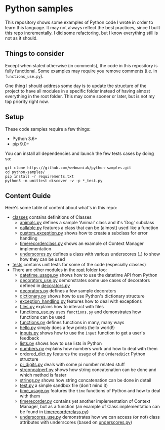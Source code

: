 # Python samples

This repository shows some examples of Python code I wrote in order to learn this language. It may not always reflect the best practices, since I built this repo incrementally. I did some refactoring, but I know everything still is not as it should.

## Things to consider

Except when stated otherwise (in comments), the code in this repository is fully functional. Some examples may require you remove comments (i.e. in `functions_use.py`).

One thing I should address some day is to update the structure of the project to have all modules in a specific folder instead of having almost everything in the root folder. This may come sooner or later, but is not my top priority right now.

## Setup

These code samples require a few things:

- Python 3.6+
- pip 9.0+

You can install all dependencies and launch the few tests cases by doing so:

```shell
git clone https://github.com/webmaniak/python-samples.git
cd python-samples/
pip install -r requirements.txt
python3 -m unittest discover -v -p *_test.py
```

## Content Guide

Here's some table of content about what's in this repo:

- [classes](classes/) contains definitions of Classes
  - [animals.py](classes/animal.py) defines a sample 'Animal' class and it's 'Dog' subclass
  - [callable.py](classes/callable.py) features a class that can be (almost) used like a function
  - [custom_exception.py](classes/custom_exception.py) shows how to create a subclass for error handling
  - [timerecorderclass.py](classes/timerecorderclass.py) shows an example of Context Manager implementation
  - [underscores.py](classes/underscores.py) defines a class with various underscores (_) to show how they can be used
- [tests](tests/) contains unit tests for some of the code (especially classes)
- There are other modules in the [root](#) folder too:
  - [datetime_usage.py](datetime_usage.py) shows how to use the datetime API from Python
  - [decorators_use.py](decorators_use.py) demonstrates some use cases of decorators defined in [decorators.py](decorators.py)
  - [decorators.py](decorators.py) defines a few sample decorators
  - [dictionary.py](dictionary.py) shows how to use Python's dictionary structure
  - [exception_handling.py](exception_handling.py) features how to deal with exceptions
  - [files.py](files.py) explains how to interact with files
  - [functions_use.py](functions_use.py) uses `functions.py` and demonstrates how functions can be used
  - [functions.py](functions.py) defines functions in many, many ways
  - [hello.py](hello.py) simply does a few prints (hello world!)
  - [inputs.py](inputs.py) shows how to use the `input` function to get a user's feedback
  - [lists.py](lists.py) shows how to use lists in Python
  - [numbers.py](numbers.py) explains how numbers work and how to deal with them
  - [ordered_dict.py](ordered_dict.py) features the usage of the `OrderedDict` Python structure
  - [pi_digits.py](pi_digits.py) deals with some pi number related stuff
  - [strconcatperf.py](strconcatperf.py) shows how string concatenation can be done and which method is faster
  - [strings.py](strings.py) shows how string concatenation can be done in detail
  - [test.py](test.py) a simple sandbox file (don't mind it)
  - [time_usage.py](time_usage.py) features the `time` functions of Python and how to deal with them
  - [timerecorder.py](timerecorder.py) contains yet another implementation of Context Manager, but as a function (an example of Class implementation can be found in [timerecorderclass.py](classes/timerecorderclass.py))
  - [underscores_use.py](underscores_use.py) demonstrates how we can access (or not) class attributes with underscores (based on [underscores.py](classes/underscores.py))